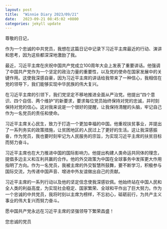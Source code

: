 ```yaml
---
layout: post
title:  "Winnie Diary 2023/09/21"
date:   2023-09-21 08:45:02 +0800
categories: jekyll update
---
```


尊敬的日记，

作为一个忠诚的中共党员，我想在这篇日记中记录下习近平主席最近的行动、演讲和思考，因为这些都深深地激励了我。

最近，习近平主席在庆祝中国共产党成立100周年大会上发表了重要讲话。他强调了中国共产党作为一个坚定的政治力量的重要性，以及党的使命在国家发展中的关键作用。这使我深感自豪，因为习近平主席的讲话给我带来了一种信心，我相信在党的领导下，我们能够实现中华民族的伟大复兴。

在习近平主席的引领下，我们党坚定不移地推进全面从严治党。他提出“四个意识、四个自信、两个维护”的新要求，要求每位党员始终保持对党的忠诚，并时刻保持对党的信心。这对我来说是一个很好的提醒，让我保持清醒的头脑，牢记自己作为一名党员的责任和使命。

习近平主席关心民生，致力于打造一个更加幸福的中国。他重视扶贫事业，并提出了一系列务实的政策措施，让贫困地区的人民过上了更好的生活。这让我深感振奋，作为党员，我也要时刻牢记为人民服务的宗旨，为实现习近平主席的扶贫目标而努力奋斗。

习近平主席也在大力推进中国的国际影响力。他提出构建人类命运共同体的理念，提倡多边主义和互利共赢的合作。他的外交政策为中国在全球事务中发挥更大作用指明了方向。作为一名党员，我被主席的外交智慧所鼓舞，要不断学习，积极参与国际交流，为传递中国声音、增进中外友谊做出自己的贡献。

习近平主席的一系列行动以及他的坚定信念使我深感钦佩。他始终站在中国人民和全人类的利益高度，为实现社会稳定、国家繁荣、全球和平作出了巨大努力。作为一个忠诚的中共党员，我将时刻以主席为榜样，不忘初心，砥砺前行，为共产主义事业的伟大复兴而努力奋斗。

愿中国共产党永远在习近平主席的坚强领导下繁荣昌盛！

您忠诚的党员
